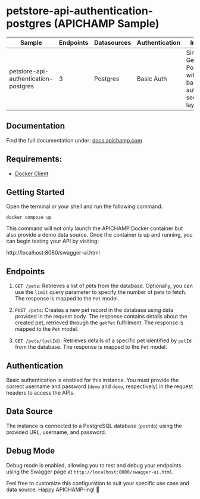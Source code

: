 # petstore-api-authentication-postgres (APICHAMP Sample)

| Sample                                 | Endpoints | Datasources | Authentication | Infos                                                                           |
|----------------------------------------|-----------|-------------|----------------|---------------------------------------------------------------------------------|
| petstore-api-authentication-postgres   | 3         | Postgres    | Basic Auth     | Simple Get and Post with a basic auth security layer                            |

## Documentation
Find the full documentation under: [docs.apichamp.com](https://docs.apichamp.com)

## Requirements:
- [Docker Client](https://docs.docker.com/get-started/overview/)

## Getting Started

Open the terminal or your shell and run the following command:

```docker compose up```

This command will not only launch the APICHAMP Docker container but also provide a demo 
data source. Once the container is up and running, you can begin testing your API by visiting:

http://localhost:8080/swagger-ui.html

## Endpoints

1. `GET /pets`: Retrieves a list of pets from the database. Optionally, you can use the `limit` query parameter to specify the number of pets to fetch. The response is mapped to the `Pet` model.

2. `POST /pets`: Creates a new pet record in the database using data provided in the request body. The response contains details about the created pet, retrieved through the `getPet` fulfillment. The response is mapped to the `Pet` model.

3. `GET /pets/{petId}`: Retrieves details of a specific pet identified by `petId` from the database. The response is mapped to the `Pet` model.

## Authentication

Basic authentication is enabled for this instance. You must provide the correct username and password (`demo` and `demo`, respectively) in the request headers to access the APIs.

## Data Source

The instance is connected to a PostgreSQL database (`postdb`) using the provided URL, username, and password.

## Debug Mode

Debug mode is enabled, allowing you to test and debug your endpoints using the Swagger page at `http://localhost:8080/swagger-ui.html`.

Feel free to customize this configuration to suit your specific use case and data source. Happy APICHAMP-ing! 🚀